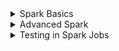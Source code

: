 <details> 
<summary>  Spark Basics  </summary>

- Started with Hadoop(Java Map/Reduce) in 2009 -> Hive (switch from Hive to Presto) Presto does everything in memory, if it is not happening in memory it fails -> Spark 
- APIs of Spark - Dataframe, SparkSQL, Dataset, Pyspark

#### Features 
- Leverages RAM 
Group by in Hive - written and read from disk - very resilient but slow 
- Spark - minimize time by
- Spark only write to disk when not enough mem the only it spill to disk 
- Storage Agnostic - you can read anything you want Mongo DB, Relational DB 
- Don't necessarily need to use with databrick 

#### Don't wanna use spark when
- you are the only one who knows spark - better reliance and maintainability and distribute work - Use big quey or snowflake - Homogeneity of pipelines is imp

#### Components 

1. Plan   (Play)
- Transformation you do in Python, SQL, Scala
- Plan is evaluated lazily (execution only happens when it needs to )
- write data out somewhere or collecting data (taking info from play and bringing to coach and coach telling what to do next)

2. Driver (Coach)
- driver reads the plan what plan to run 
- can have multiple setting (may be 10), 2 you need to know
- mem driver has to process the job `spark.driver.memory` can go all the way to 16GB, default to 2 GB 
    - Two cases when you need to bump it 
        - collect() when data it is processing changes the plan of the job, bad practice
        - complicated job where it has multiple 
- memory overhead `spark.driver.memoryOverheadFactor`
    - complicated job then - mem that java needs to run- JVM take up more memory
    - What % of mem driver needs for non heap related tasks, usually 10%

    Driver Tasks 
    1. When the job should Execute - when it finds output or collect() 
    2. How to JOIN the datasets - what type of join - determines the performance of your job 
    3. How much Parallelism is needed in each step 
        - let's say you are dealing with two big datasets 
        - how many files those datasets are written to 
        

3. Executor (Players)
- Actually do the work - Driver passes the plan to Executors, they transform - aggregate 
- Settings 
    1. `spark.executor.memory` - same constraint as driver mem 2-16GB 
        - Determines how much memory each executor gets 
        - If a job OOMs people will update it to 16GB and then leave , run it at different level, and one of them runs all the time for couple of times. 
        - You dont want too much padding - expensive 
    2. `spark.executor.cores` 
        - How many task can happen on each machine 4-6 - more parallelism 
        - Bottleneck - throughput of too many task running at the same time
        - Skewed tasks 
    3. `spark.executor.memoryOverheadFactor` 
        - What % of mem should executor use for non heap related tasks usually 10%. For jobs with lots of UDFs you might need to bump this.
        - can increase this without increasing memory


<details>
<summary> Types of JOIN in Spark</summary>
 
1. Shuffle Sort Merge Join 
    - Default Join 
    - Works when both sides of join are large datasets 
    - most versatile , least performant
2. Broadcast Hash Join 
    - works well if one side of join is small, it just ships the whole dataset to the executor and you don't have to shuffle at all, upto 8-10 GB you will be okay.
    - `spark.sql.autoBroadcastJoinThreshold` default is 10 Mb, problems above 10 GB
    - A join without Shuffle!
3. Bucket Join
    - A join without Shuffle!
    - Efficient for joins without shuffle if data is pre-bucketed (use powers of 2 for bucket counts, e.g., 2, 4, 8).

Use .explain
Add Diagrams 
</details>


<details>
<summary>  What is Shuffle and How does it work? </summary>

- Shuffling in Spark is the process of redistributing data across the partitions of a cluster so that `related data (usually based on a key)` ends up on the `same executor or node` for processing.
- Spark works on a divide-and-conquer model, splitting data into partitions that are processed in parallel. When an operation requires data from different partitions to be combined—like in a join or aggregation—Spark needs to move data around to group it appropriately.
- When a shuffle is triggered, Spark first determines `how to partition the data based on the operation`. For most operations like joins or groupByKey, it uses a `hash-based partitioning strategy`. This means Spark applies a hash function to the key (or keys) of each record to decide which partition the record should go to. The goal is to ensure that records with the same key land in the same partition, so they can be processed together.
- For example, in a join, if two rows from different datasets have the same join key, the hash function ensures they’re sent to the same target partition.
- Two main phases: 1. write phase 2. fetch phase.
    - `WRITE Phase` - each executor processes its local partitions of the data, computes the hash of the keys, and writes the data into temporary files (or buffers) on its local disk, grouped by the target partition,—but the data stays on the original executor. These are often called "shuffle files." 
        - Spark also creates a map of where each piece of data is written, so it knows which executor holds which partition’s data. This step can spill to disk if the data doesn’t fit in memory, which is common with large datasets.
    - `FETCH Phase`, executors pull the data they need for their assigned partitions from other executors across the cluster. This is where the network overhead comes in, as data is transferred over the network between nodes. Each executor reads the shuffle files (or buffers) from other executors based on the partition mapping created earlier. Once the data is fetched, it’s ready for the next stage of processing, like sorting or merging in the case of a Shuffle Sort Merge Join.
    - Writing locally first allows executors to process and bucket the data without immediate network transfer, which can be done in parallel and reduces contention. It also means that if something fails, Spark can recover using lineage information without having to redo the entire shuffle from scratch. The fetch phase then focuses on moving only the necessary data to the right place for the downstream computation, like a join or aggregation.
    - `Shuffling is expensive` because it involves **disk I/O**, **network transfer**, and sometimes **serialization/deserialization of data**. It’s often a bottleneck in Spark jobs, especially if the data is unevenly distributed (data skew), causing some partitions to be much larger than others, or if the cluster’s network bandwidth is limited. Spark tries to optimize this with techniques like combining records before shuffling (using combiners in operations like reduceByKey) to reduce the amount of data moved, or by tuning parameters like the number of partitions to balance the load.
    - `Shuffling happens automatically when needed, based on the operation.` You don’t explicitly trigger it, but you can influence it by setting configurations like `spark.sql.shuffle.partitions` (default is 200) to control how many partitions the shuffled data is split into, which can help manage workload distribution.

#### How it works ?

- Least scalable part of Spark. Fine for smaller data (under 1-10TB),as scale goes up 20-30 TB a day, shuffle is out of window, you need to solve differently.

    ![Example](../../resources/ezachly_community_bootcamp/images/spark/shuffle_works.png)

- Let's say you have a table with data in 4 files - we do a map operation first (add a new column, or .withcolumn()) - map is infinitely scalable - then imagine we do a group by user id - Let's say we have 3 partitions, (default is 200) so you divide user_id by 3 then whatever remainder you get is the partition number where it goes. 
- So all data from File4 will be in partition 1,2 or 3.
- In join also, shuffle will be similar, all user_id divisible by n go to same partition and then you can do the join. 

- In Broadcast join, Spark avoids the heavy overhead of shuffling data across the cluster by "broadcasting" the smaller dataset to all the executors. Instead of redistributing both datasets to match keys (like in a shuffle sort merge join), Spark just ships the entire small dataset to every executor where the larger dataset resides.

#### Parallelism:
- `spark.sql.shuffle.partitions`  and `spark.default.parallelism` are essentially the same unless you are using RDD API
- Use higher-level APIs (DataFrame, Spark SQL) over RDD for better control.
- Is shuffle good or bad?
    - Low to Medium Volume  -> Good
    - High Volumn > 10 TB   -> Painful

Example from netflix 
- Processed 100TB/hour joining network requests(which IP was connecting to which IP microservice?) to microservices. Broadcast join worked until IPv6 expanded data size, forcing a shuffle join (failed). Solved upstream by logging app data directly.    
- Netflix wanted to shift from IPv4 to IPv6
    - Bucketting 100 TB per hours at Netflix 
    - Solved upstream - asked teams to log app in the data - removed the join altogether.

Example from Facebook - feature generation for notification at notification level
- Joined massive datasets (10TB + 50TB). Bucketing on user ID (1,024 buckets) avoided shuffles for multiple joins; skew was a pain but managed with filtering outliers. -- took 30% of all compute.

    - Notification 10TB join Notification 50TB 
    - bucketted the tables on user_id 1024 buckets 
    - join without shuffle 
    - files have guarantee - all data for that id is in that file 
    - user_id % bucket_id 
    - line up the buckets 
    - even if two tables don't have same number of buckets, assuming they are multiple of each other - Always bucket in power of 2
    - How to bucket? We had 10 TB of data - 1024 - 10GB per bucket - you don't want empty buckets as well


When to bucket ?
- to minimize or eliminate the need for shuffle in join 
- When multiple joins happening downstream 
- You have to pay Shuffle cost to bucket 
- If you are doing one join then why you doing that ? Only benefit when there are multiple joins 
- Presto can be weird with bucketted tables, with small number of buckets
    - main drawback - initial parallelism = # of buckets    
    - Bucket join only works when two tables have multiple of each other buckets if one has 2 other has 3 it will not work
</details>


<details>
<summary> Shuffle and Skew </summary>

- What is Skew?
    - Happens when data is unevenly distributed across partitions (e.g., one executor gets way more data due to popular user IDs like Beyoncé’s). Can cause jobs to fail at 99%—super frustrating - Jobs will get to 99%, take forever then fail. 

- Symptoms: Jobs take forever or fail near completion; use box-and-whisker plots for scientific confirmation (or just rage when it fails).

- Solutions:
    - Adaptive Query Execution - ( Only in Spark 3+) to auto-handle skew (more resilient but slower due to extra stats).
        - set `spark.sql.adaptive.enabled` = True 
        - more expensive - slower
    - Salting the group by - Before Spark 3
        - Group by a random number, aggregate + Group by 
        - Careful with AVG - USE sum, count and divide
    - Joins 
        - identify the outliers and filter them out 
        - partition the downstream table - one side handle the outlier and otherside handle the other 


#### Spark on Databricks vs Regular Spark
- Notebook on Databricks - good for PoCs - good for non technical people
    - don't invite unit test, integration test 
- Check code into git - spark submit 

#### Spark Query Plans 
- explain() your dataframes - to know your join strategies 

#### Where can spark read data from?
- Everywhere!
- From the Lake
    - Delta Lake, Apache Iceberg, Hive Metastore
- From an RDBMS
    - Postgres, Oracle etc
- REST API 
    - Remember that call is always in the driver, what if reponses are big? Careful on how you are processing that data? 
    Solution - List of urls - call spark.parallelise make the calls in executor, its a tradeoff - you can overwelhm the API with parallel calls. How are people doing it ?
    - beware of driver memory limits with APIs—parallelize calls or read directly from databases.
- From Flat Files - csv, json

#### Partitioning 
- on Date - execution date of pipeline 
- ds_partitioning 
- Sorting: Use sortWithinPartitions over global sort to avoid double shuffles, especially at scale (check plans with explain).
</details>

<details>
<summary> Pyspark Lab </summary>

- Pyspark wraps spark library in python so you can use python 
but built on Java so you don't see camelcase not get_or_create but getOrCreate function names
- Spark is a JVM library so most of the style is JAVA based 
- mind the blackslashes in code 
- stage when it is collect()
- Spark is managed by spark session so you create it 

```python
## Cross Join 
## bad practice filter it out before collect()
df.join(df, lit(1)== lit(1)).collect() 
# ERROR Executor: Exception in task 6.0 in stage 13.0 (TID 26)
# java.lang.OutOfMemoryError: Java heap space

df.join(df, lit(1)== lit(1)).take(5)  # works 
df.join(df, lit(1)== lit(1)).show(5) # cross join  
```

- With repartition, you're just reorganizing data into chunks, often based on a key, whereas a global sort (like DF.sort()) forces all data through a single executor to guarantee order, causing a double shuffle and major slowdowns at scale.
- stick to things like sortWithinPartitions after a repartition
    ```python 
    ## Repartitiom - you're essentially telling Spark to reshuffle your data into a new number of partitions, which can help balance the workload or prepare data for specific operations.
    # df is being split into 10 partitions based on the event_date column.

## At scale they will be very different 
## At scale they will be very different 

    ## At scale they will be very different 

    # it will look in the partition and sort locally 
    sorted = df.repartition(10, col("event_date")).sortWithinPartitions()
    sorted.explain()

    # Global sort of all the data - very slow 
    sorted_two = repartition(10, col("event_date"))\
                .sort(col(), col())
    sorted_two.explain()
    # extra exchange range partitioning line in the plan -- double shuffle 
    # read explain plan from bottom up
    # explain = sort in plan 
    ```

```sql
(

)
using ICEBERG
PARTITIONED by year(event_date);

```

- partition by date and there should be partitioning by dates 
- In iceberge after you write your tables out, you can query the metadata of the files, sum(file_size_in_bytes)
- Example of how if you have Low cardinality things togther then you get better partitioning - Run length encoding 
- when sorting data you want lowest cardinality first and then highest cardinality
- `sortWithinPartitions` also ties into writing data out efficiently. When writing sorted data (especially with low to high cardinality columns like event_date to host), you get better compression through run-length encoding, shrinking file sizes by 10-15%.
- When you use `sortWithinPartitions`, it doesn't create or change the number of partitions on its own. Instead, it operates on the existing partition structure of your DataFrame at the time the operation is called. This means the number of partitions remains the same as whatever it was before you applied sortWithinPartitions, unless you've explicitly repartitioned the data beforehand.
</details>

</details>  <!--  top spark basics closing -->



<details>
<summary> Advanced Spark</summary>

<details>
 <summary>  Spark Deployment Methods: Server vs. Notebooks </summary>
 
 - **Spark Server Overview**: Spark Server involves submitting jobs via the command line interface (CLI) using tools like spark-submit, where a Java class (often packaged in a JAR file) is executed. This method, used by companies like Airbnb, can be slower due to the time required to upload large JAR files with dependencies, sometimes taking several minutes just to initiate a job.

- **Spark Notebooks Overview**: Spark Notebooks provide an interactive environment with a persistent Spark session that users manually start and stop, offering a more hands-on approach for development and testing. However, they can be misleading as behaviors like caching in notebooks often don’t reflect production environments, leading to potential discrepancies.

- **Comparison of Session Management**: 
    - In Spark Server, the session runs only for the duration of the job, starting when submitted and terminating upon completion, which automates resource management.
    - In contrast, notebooks require manual termination of sessions, which can lead to resource lingering if not handled properly.

- **Pros and Cons of Each Method**: Spark Server is favored for development Zach because it mirrors production behavior, ensuring consistency when deploying jobs. Notebooks, while faster for iterative testing, are less reliable for production simulation, and both methods have trade-offs depending on the use case.
- **Risks with Notebooks in Production**: Using notebooks in production, especially on platforms like Databricks, poses risks since changes can be made on the fly and immediately affect live data without proper validation. Zach highlights this as dangerous, citing potential for bad data introduction from minor edits to filters or columns.
- **Importance of CI/CD for Notebooks**: Netflix (where notebook scheduling in production was pioneered), Zach stresses the need for a CI/CD process to manage notebook changes. Without checks and balances, there’s a high risk of errors slipping into production, and robust processes are essential to minimize inevitable mistakes.
- **Recommendation for Deployment**: Use Spark Server with spark-submit for development to ensure alignment with production behavior, reducing surprises during deployment. This approach is  more reliable for maintaining consistency across environments, despite slower submission times.
</details>

<details>
 <summary>  Performance Optimizations in Spark </summary>
 
 - Temporary view == CTE 
    - always get recomputed unless cached 
    - very big difference via persistence 
    - caching prevents Spark from recalculating the same data repeatedly, caching a Temporary View reused seven times cut a job’s duration from 3 hours to 10 minutes.
- Caching
    - Caching in Spark is a performance optimization technique used to store intermediate results of a DataFrame or Dataset in memory (or disk) so that they can be reused without recomputation.
    - only provides benefits when a dataset is accessed multiple times;
    - By default, calling `.cache()` on a DataFrame or Dataset stores the data `in memory`, fastest option since it avoids disk I/O
    - If a dataset is too large to fit in memory, Spark offers the option to cache to disk using `.persist()` with a storage level like `DISK_ONLY`
    - Materialized view == Disk == writing it out to the table - maintain a staging table instead
    - Disk caching is slower due to read/write operations and, the data is lost once the Spark job terminates, making it less practical for long-term use.
    - Instead of disk caching, write data to staging tables (e.g., using `write.mode(overwrite).saveAsTable()`), as these persist beyond the job’s lifecycle, aiding in debugging, backfills, and intermediate result analysis.
    - In notebook, cached data can skew performance perceptions since rerunning code with cached results appears faster than a production cold start would be. Call `.unpersist()` after caching to test true pipeline behavior.
- Caching vs. Broadcast Joins:  
    - **cached data remains partitioned across executors**, maintaining Spark’s distributed nature, while **broadcast joins ship an entire small dataset(1-2 GB) to every executor as a single partition.** Understanding this distinction helps in choosing between caching for general reuse and broadcasting for specific join optimizations, as both leverage memory but for different purposes.
    - if you have 100 GB for caching in 200 partition, each executor will get 2 GB so you can cache it.
- Broadcast Joins:
    - shift to all executors, no shuffle here 
    - Spark automatically uses a Broadcast Join if the smaller dataset is under a configurable size threshold, set by `default to 10MB` via the `spark.sql.autoBroadcastJoinThreshold` parameter.
    - broadcast dataframe `broadcast(df)` that will trigger broadcast join regardless of  size of dataframe.

- Question Spark Optimization 

1. Executor Memory Tuning: Executor memory shouldn’t be set to a high default like 16GB without justification, as it’s wasteful and often unnecessary unless the job demands it. Over-allocating resources, a common practice in big tech to avoid troubleshooting due to high engineer costs, is discouraged in favor of thoughtful allocation to minimize cloud waste.
2. Driver Memory Adjustments: Driver memory only needs tuning for specific operations like .collect() or complex jobs requiring significant driver-side processing, and shouldn’t be over-allocated by default. 
Careful consideration prevents unnecessary resource consumption, aligning with efficient cloud usage principles.
3. Shuffle Partitions Configuration: Shuffle partitions default to 200, but should be tuned based on data size, aiming for 100-200MB per partition for roughly uniform data (e.g., try 1000-3000 partitions for a 20GB output, and pick the winner, 50% lower and higher). Testing a range of values helps identify optimal throughput, as jobs vary in IO, network, or memory intensity.
4. Adaptive Query Execution (AQE): AQE is praised for automatically handling skewed datasets, reducing manual tuning efforts, but should only be enabled if skew is confirmed to avoid unnecessary overhead. This feature has alleviated much pain for data engineers dealing with data skew over the years, making it a lifesaver when appropriately applied.
5. Sorting Strategies: Global sorting with sort() is slow due to a full shuffle to a single partition and should be avoided, while sortWithinPartitions() sorts locally within partitions, offering faster performance. The latter still supports run-length encoding for compression, reducing data size and cloud costs without the heavy shuffle penalty.
4. Run-Length Encoding Benefits: Run-length encoding, used with Iceberg (Spark’s default file format), enhances compression when data is sorted effectively, as shown in labs where sorted data reduced volume. This efficiency lowers storage costs and speeds up queries, making sorting strategies critical for optimization.

</details>

<details>
 <summary>  User-Defined Functions (UDFs) and API Workflows </summary>

- UDF Performance in PySpark vs. Scala: 
    - PySpark UDFs historically suffered from `serialization(spark for python) - deserialization - serialize(python for spark) overhead` between Scala and Python, though Apache Arrow has largely mitigated this, aligning their performance closer to Scala UDFs except for aggregating functions.
    - Scala remains slightly faster for UDFs, but this advantage is niche since UDFs are rarely used in most pipelines.
    - UDAF (user defined aggregated function) - performance hit in pyspark, better in Scala, very rarely used though.
    - Dataset API - Scala spark is better, Scala and Java both compile to Java byte code, can do pure Scala functional data engineering.

- Niche Use of UDFs: UDFs are not common, appearing in perhaps 1 in 100 pipelines, so their performance impact shouldn’t heavily dictate language choice unless critical to the workload. For most users, this makes PySpark’s accessibility outweigh Scala’s marginal UDF efficiency gains.

- Dataset API Advantages in Scala: Lab examples highlight Scala’s Dataset API for its schema access and nullability constraints (using Option for nullable fields), enforcing data quality by failing on unexpected nulls if not modeled correctly. This strictness ensures pipelines catch issues early, unlike DataFrame or SQL APIs which handle nulls more leniently.

- Joins and Transformations in Dataset API: Dataset API joins allow explicit access to left and right sides with type-safe transformations, offering more control and clarity compared to DataFrame or SQL syntax. This makes complex operations easier to manage and debug, especially in large Scala pipelines.

- Mock Data Creation with Dataset API: Creating mock data is seamless in Dataset API since schemas are embedded, unlike DataFrame where separate structures might be needed, simplifying testing. Companies like Airbnb favor this API for its quality guarantees and ease of generating fake input data for pipeline validation.

- UDF Implementation Across APIs: Labs show UDFs in Dataset API as pure Scala functions, avoiding extra definitions required in DataFrame API, making them more integrated and less cumbersome. This direct approach in Scala enhances code readability and reduces overhead compared to DataFrame’s UDF syntax.
</details>


<details>
 <summary>  Spark APIs: DataFrame, Dataset, Spark SQL, and RDD </summary>

1. Spark SQL - most accessible API, ideal for teams with data scientists or multiple collaborators since it only requires SQL knowledge, lowering the barrier to entry.
2. DataFrame - DataFrame API sits in the middle, offering modularity and testability by allowing code to be broken into functions, making it suitable for long-term PySpark projects.
3. Dataset API - Exclusive to Scala, the Dataset API leans towards software engineering with strong schema enforcement, better null handling, and easier mock data creation for testing, recommended for long-haul Scala projects. It provides tight integration with pipeline schemas, enhancing data quality control through strict type safety.
Model into dataset API if values are going to be NULL.
4. RDD as a Lower-Level Option: RDD (Resilient Distributed Dataset) is mentioned as a lower-level API, less user-friendly compared to others, and not detailed extensively but noted for completeness. It’s typically used in scenarios requiring fine-grained control over data processing, though less common in modern Spark workflows.

- Null Handling Across APIs: Spark SQL and DataFrame `return null when encountering it without additional checks`, whereas Dataset API requires `explicit modeling of nullability`, failing loudly if unhandled nulls appear in non-nullable fields. This strictness in Dataset API aids in enforcing data quality by catching issues early.
- Choosing the Right API: Use Spark SQL for quick iterations with data scientists, DataFrame for long-term PySpark pipelines, and Dataset for robust Scala pipelines needing strict quality control. The decision hinges on whether the focus is collaboration, maintainability, or engineering precision.
</details>


<details>
 <summary>  File Formats and Persistence Strategies </summary>

1. Iceberg : Iceberg is `Spark’s default file format`, leveraging `run-length encoding for compression when data is sorted`, reducing storage and query costs. Effective sorting maximizes these benefits, making it a go-to for efficient data management.
2. Staging Tables for Persistence: Persistence via staging tables is preferred over disk caching, as tables retain data post-job for debugging and backfills, unlike temporary disk caches that vanish. This strategy ensures intermediate results are accessible, improving pipeline reliability and recovery options.
3. Avoiding Disk Persistence: Using .persist() for disk storage is discouraged since it’s equivalent to writing a table but without persistence beyond the job, wasting effort. Writing to a table with a schema (e.g., write.mode(overwrite).saveAsTable()) is a better practice for maintaining data integrity and usability.
</details>

<details>
 <summary>  Lab2  </summary>

### Scala 
- `case class Event` String vs Optional type - if its nullable then wrap it in Optional - enforce assumptions in your pipeline 
- val events: Dataset[Event] labelling the type - although it is inferred in scala
- join and`$` syntax in Scala spark 
- manage null - Use .get or coalesce - we are filtering out nulls beforehand - you get access to left and right side of join and you can map to the new schema in Dataset API 
- toUpperCase example - two examples of using udf   
- fake data creation is easier here 

### Caching 
- spylon kernel 
- user 1 to many devices 
- devices 1 to many users 
- agggregate at user and device level 
- text diff for plan comparison when `eventsAggregated` is cached 
- inmemorytablscan - read from mem = cached plan is more - one more step
- second time you will see the benefit
- `.cache(StorageLevel.DISK_ONLY)`  - better to write though
- .cache() == StorageLevel.MEMORY_ONLY

### Bucket JOIN 
- Loading data from csv files into iceberg tables 
- `SELECT * FROM demo.bootcamp.match_details_bucketed.files` - check your number of files 
- not bucketted data
    - matchesBucketed.createOrReplaceTempView("matches")
    - matchDetailsBucketed.createOrReplaceTempView("match_details")

- compare the joins between bucketted and non bucketted data 
    - `spark.conf.set("spark.sql.autoBroadcastJoinThreshold", "-1")` -- disabling broadcast join 
    - bucket join is only required when you have really large dataset, so it should 
    - Bucketted Data Join - sort merge join within the bucket - if you bucket things- you don't have to shuffle (no shuffle)- batch scan - bucketted scan - plan is really tidy 
    - more exchanges in non bucketted data Join 


</details>

</details> <!--  top advanced spark closing -->

<details>
<summary> Testing in Spark Jobs  </summary>

<details>
<summary> Bugs </summary>

### Where Quality Bugs Are Caught

1. In Development: `ideal scenario` where bugs are identified and fixed before deployment. It’s like the bug never existed since it doesn’t impact anyone outside the development phase. Catching bugs here saves time and avoids postmortems.
2. In Production (Staging): Bugs are caught during the "write-audit-publish" process, where data is written to a staging table, audited, and fails quality checks before reaching production tables. `Still better` than catching bugs in production, this can still be onerous due to false positives in data quality checks, which waste time for data engineering teams.
3. In Production (Live Tables): `worst-case scenario` where bugs bypass quality checks and appear in production. These are often discovered by data analysts noticing anomalies in dashboards or data, and sometimes they go unnoticed for weeks if the errors are subtle. This damages company trust and can lead to poor decision-making. Data can be behind. 


### How to Catch Bugs in Development

1. Unit Tests: 
    - These target individual components, like user-defined functions (UDFs) or specific functions in Spark (e.g., lookups). Unit tests are powerful for ensuring small pieces of logic work correctly, especially when integrating with external libraries. 
    - For instance, at Airbnb, Zach tested pipelines that called pricing libraries to ensure changes by other teams wouldn’t break their code.
    - Unit tests in CI/CD pipelines can block merges for others if they fail, enforcing accountability.
2. Integration Tests: 
    These test how different components of the pipeline work together, ensuring the overall flow is correct.
3. Additional Tools: 
    Using a linter to enforce coding standards is recommended. While it doesn’t catch bugs directly, it improves code readability, making it easier to spot issues and ensuring team consistency in coding style (e.g., spacing, variable naming).

### Catching Bugs in Production

1. Write-Audit-Publish: Data is written to a staging table with the same schema as production, quality checks are run, and only if they pass is the data moved to production. 
2. Signal Table Pattern: Mentioned as an alternative used by Facebook, though Zach finds it less effective. 

The worst situation is when bugs reach production and are flagged by data analysts or lead to bad decisions due to unnoticed errors. Relying on manual queries by analysts to catch bugs isn’t scalable or reliable—data engineers must take responsibility for quality.    

</details>


<details>
<summary> DE risks | DE vs SWE </summary>

1. Higher Consequences in Software Engineering:
     If a website like Facebook goes down, revenue loss is immediate and significant compared to a data pipeline failing, where stale data might be tolerable for a day or two. SWE often need to respond to issues at odd hours (e.g., 3 a.m.), while data engineers can often wait until regular hours.
2. Maturity of the Field: 
    Software engineering has been around for about 50 years, with established practices like test-driven development (TDD) and behavior-driven development (BDD), whereas data engineering is newer (10-15 years) and still adopting these practices.
3. Diverse Backgrounds in Data Engineering:
    Data engineers come from varied fields (software engineering, data analytics, economics), leading to inconsistent software engineering fundamentals compared to software engineers, who often have computer science degrees.


#### Rising Risks in Data Engineering

1. Impact on Revenue: At Airbnb, Zach worked on data feeding into the Smart Pricing algorithm, which directly affected a large chunk of revenue. Delays in data freshness could measurably reduce revenue, highlighting the need for timely, high-quality data. 
2. Impact on Experimentation: Data quality bugs can skew A/B test results, leading data scientists to draw incorrect conclusions about experiments.
3. Data-Driven Culture: As companies rely more on data for decision-making, poor data quality poses greater risks. Data engineers must elevate their standards to match their growing responsibility.

</details>

<details>
<summary> Why Organizations Miss the Mark on Data Quality </summary>

- Zach shares that in his first 18 months at Facebook, he didn’t write a single data quality check (unit test, integration test, or production check). Instead, issues were often caught by analysts noticing odd charts, leading to days of troubleshooting without adding permanent quality checks.
- There’s a trade-off between business velocity (answering questions quickly) and sustainability/quality.
- Business Velocity vs sustainability 
    - Data engineers to builders of “information highways,” not just query runners for analysts. Building high-quality, long-lasting infrastructure (like a highway) takes longer but pays off compared to quick, low-quality solutions (like a dirt road) - Depends on the strength of your leaders and how much you can push back.
- DE is engineering and not analytics


### Future of Data Engineering

1. Latency: 
    - Solved by moving from batch to streaming or micro-batch pipelines for near-real-time data (e.g., for fraud detection or dynamic pricing)
    - Streaming pipelines run 24/7, increasing the chance of issues compared to batch pipelines running briefly daily, thus requiring higher quality standards.
2. Quality: 
    - Solved using frameworks like Great Expectations, Amazon DQ, or Chisa (used in the lab) to test and prove data quality, moving beyond just writing SQL and dumping data into a lake.
3. Completeness: 
    - Becoming domain experts through experience and stakeholder communication to ensure data covers all necessary aspects.
4. Ease of Access/Usability: 
    - Going beyond tables and dashboards to `data products` and proper data modeling to improve usability.

### Adopting a Software Engineering Mindset
1. Code for Humans, Not Machines: Write readable code to ease troubleshooting, even if it’s slightly less efficient (e.g., avoid complex subqueries for minor performance gains).
2. Avoid Silent Failures: Silent bugs are the enemy. Use loud failures (e.g., throwing exceptions in Java with throw or in Python with raise) to crash programs visibly and alert engineers to issues. Custom exceptions (like DuplicateRecordException) can be created for specific cases.
3. Testing and CI/CD: Loud failures in testing are caught by CI/CD before deployment, preventing production issues.
4. Principles like DRY and YAGNI: DRY (Don’t Repeat Yourself) encourages encapsulating and reusing logic, while YAGNI (You Aren’t Gonna Need It) advises building only what’s needed now, not over-engineering upfront.
5. Efficiency: Care about data structures, algorithms, and Big O notation (e.g., understanding join operations and shuffling in Spark).
6. Design Docs: Use design specifications and reviews to catch errors early.

</details>

<details>
<summary> LAB 3</summary>

- `python3 -m pytest`
- For instance, instead of a plain tuple like (1, 'Alice', 25) where you might forget what each value means, you can define a namedtuple like `Person = namedtuple('Person', ['id', 'name', 'age'])` and then create an instance with person = Person(1, 'Alice', 25). Now, you can access the fields with person.name or person.age,
</details>

</details> <!--  top Testing closing -->